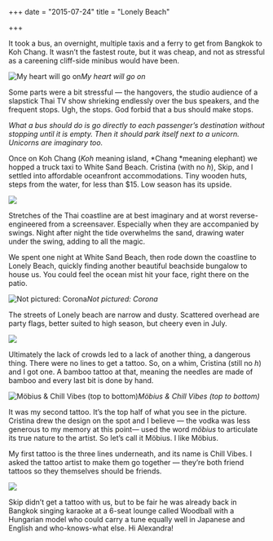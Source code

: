 +++
date = "2015-07-24"
title = "Lonely Beach"

+++

It took a bus, an overnight, multiple taxis and a ferry to get from Bangkok to Koh Chang. It wasn’t the fastest route, but it was cheap, and not as stressful as a careening cliff-side minibus would have been.

![My heart will go on](/images/thailand-4.jpeg)*My heart will go on*

Some parts were a bit stressful — the hangovers, the studio audience of a slapstick Thai TV show shrieking endlessly over the bus speakers, and the frequent stops. Ugh, the stops. God forbid that a bus should make stops.

*What a bus should do is go directly to each passenger’s destination without stopping until it is empty. Then it should park itself next to a unicorn. Unicorns are imaginary too.*

Once on Koh Chang (*Koh* meaning island, *Chang *meaning elephant) we hopped a truck taxi to White Sand Beach. Cristina (with no *h*), Skip, and I settled into affordable oceanfront accommodations. Tiny wooden huts, steps from the water, for less than $15. Low season has its upside.

![](/images/thailand-5.jpeg)

Stretches of the Thai coastline are at best imaginary and at worst reverse-engineered from a screensaver. Especially when they are accompanied by swings. Night after night the tide overwhelms the sand, drawing water under the swing, adding to all the magic.

We spent one night at White Sand Beach, then rode down the coastline to Lonely Beach, quickly finding another beautiful beachside bungalow to house us. You could feel the ocean mist hit your face, right there on the patio.

![Not pictured: Corona](/images/thailand-6.jpeg)*Not pictured: Corona*

The streets of Lonely beach are narrow and dusty. Scattered overhead are party flags, better suited to high season, but cheery even in July.

![](/images/thailand-7.jpeg)

Ultimately the lack of crowds led to a lack of another thing, a dangerous thing. There were no lines to get a tattoo. So, on a whim, Cristina (still no *h*) and I got one. A bamboo tattoo at that, meaning the needles are made of bamboo and every last bit is done by hand.

![Möbius & Chill Vibes (top to bottom)](/images/thailand-8.jpeg)*Möbius & Chill Vibes (top to bottom)*

It was my second tattoo. It’s the top half of what you see in the picture. Cristina drew the design on the spot and I believe — the vodka was less generous to my memory at this point— used the word *möbius* to articulate its true nature to the artist. So let’s call it Möbius. I like Möbius.

My first tattoo is the three lines underneath, and its name is Chill Vibes. I asked the tattoo artist to make them go together — they’re both friend tattoos so they themselves should be friends.

![](/images/thailand-9.jpeg)

Skip didn’t get a tattoo with us, but to be fair he was already back in Bangkok singing karaoke at a 6-seat lounge called Woodball with a Hungarian model who could carry a tune equally well in Japanese and English and who-knows-what else. Hi Alexandra!
